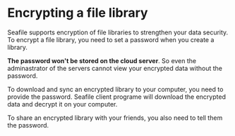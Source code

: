 # Encrypting a file library

Seafile supports encryption of file libraries to strengthen your data security. To encrypt a file library, you need to set a password when you create a library.

**The password won't be stored on the cloud server**. So even the adminastrator of the servers cannot view your encrypted data without the password.

To download and sync an encrypted library to your computer, you need to provide the password.
Seafile client programe will download the encrypted data and decrypt it on your computer.

To share an encrypted library with your friends, you also need to tell them the password.
